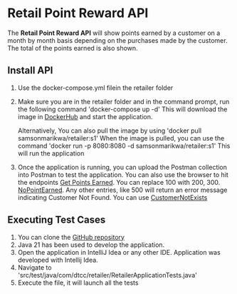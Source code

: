 # **Retail Point Reward API**

The **Retail Point Reward API** will show points earned by a customer on a month by month basis depending on the
purchases made by the customer. The total of the points earned is also shown.

## Install API

1. Use the docker-compose.yml filein the retailer folder
2. Make sure you are in the retailer folder and in the command prompt, run the following command 'docker-compose up -d'
    This will download the image in [DockerHub](https://hub.docker.com/repositories/samsonmarikwa) and start the application.
    
    Alternatively,
    You can also pull the image by using 'docker pull samsonmarikwa/retailer:s1'
    When the image is pulled, you can use the command 'docker run -p 8080:8080 -d samsonmarikwa/retailer:s1'
    This will run the application
3. Once the application is running, you can upload the Postman collection into Postman to test the application. You can also use the browser to hit the endpoints [Get Points Earned](http://localhost:8080/retailer/pointsearned/100). You can replace 100 with 200, 300.
[NoPointEarned](http://localhost:8080/retailer/pointsearned/400). Any other entries, like 500 will return an error message indicating Customer Not Found. You can use [CustomerNotExists](http://localhost:8080/retailer/pointsearned/500)

## Executing Test Cases
1. You can clone the [GitHub repository](https://github.com/samsonmarikwa/dtcc.git)
2. Java 21 has been used to develop the application.
3. Open the application in IntelliJ Idea or any other IDE. Application was developed with Intellij Idea.
4. Navigate to 'src/test/java/com/dtcc/retailer/RetailerApplicationTests.java'
5. Execute the file, it will launch all the tests